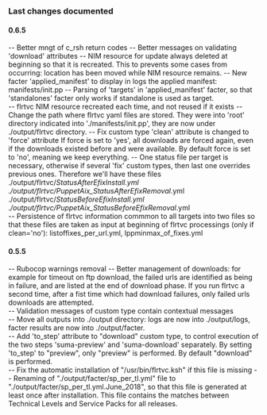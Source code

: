  ### Last changes documented
 #### 0.6.5
   -- Better mngt of c_rsh return codes
   -- Better messages on validating 'download' attributes
   -- NIM resource for update always deleted at beginning so that it is recreated. 
       This to prevents some cases from occurring: location has been moved 
       while NIM resource remains. 
   -- New facter 'applied_manifest' to display in logs the applied manifest: 
       manifests/init.pp
   -- Parsing of 'targets' in 'applied_manifest' facter, so that 'standalones'
       facter only works if standalone is used as target.    
   -- flrtvc NIM resource recreated each time, and not reused if it exists
   -- Change the path where flrtvc yaml files are stored. They were into 
       'root' directory indicated into './manifests/init.pp', 
       they are now under ./output/flrtvc directory.
   -- Fix custom type 'clean' attribute is changed to 'force' attribute
       If force is set to 'yes', all downloads are forced again, 
       even if the downloads existed before and were available. 
       By default force is set to 'no', meaning we keep everything.
   -- One status file per target is necessary, otherwise if several 'fix' 
       custom types, then last one overrides previous ones. Therefore we'll have 
       these files 
       ./output/flrtvc/<target>_StatusAfterEfixInstall.yml<br>
       ./output/flrtvc/PuppetAix_StatusAfterEfixRemoval_<target>.yml<br>
       ./output/flrtvc/<target>_StatusBeforeEfixInstall.yml<br>
       ./output/flrtvc/PuppetAix_StatusBeforeEfixRemoval_<target>.yml<br>
   -- Persistence of flrtvc information commmon to all targets into two files
       so that these files are taken as input at beginning of flrtvc processings
       (only if clean='no'): listoffixes_per_url.yml, lppminmax_of_fixes.yml      
 #### 0.5.5
   -- Rubocop warnings removal 
   -- Better management of downloads: for example for timeout on ftp download, 
       the failed urls are identified as being in failure, and are listed at the 
       end of download phase. If you run flrtvc a second time, after a fist time 
       which had download failures, only failed urls downloads are attempted.<br>
   -- Validation messages of custom type contain contextual messages<br> 
   -- Move all outputs into ./output directory: logs are now into 
       ./output/logs, facter results are now into ./output/facter.<br>
   -- Add 'to_step' attribute to "download" custom type, to control execution 
       of the two steps 'suma-preview' and 'suma-download' separately. 
       By setting 'to_step' to "preview", only "preview" is performed. By default 
       "download" is performed.<br> 
   -- Fix the automatic installation of "/usr/bin/flrtvc.ksh" if this 
       file is missing 
   -- Renaming of "./output/facter/sp_per_tl.yml" file to 
       "./output/facter/sp_per_tl.yml.June_2018", 
       so that this file is generated at least once after installation. This file 
       contains the matches between Technical Levels and Service Packs 
       for all releases.<br>   
